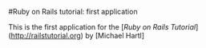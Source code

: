 #Ruby on Rails tutorial: first application

This is the first application for the [*Ruby on Rails Tutorial*] (http://railstutorial.org) by [Michael Hartl]